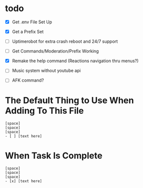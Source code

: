 # todo

- [X]  Get .env File Set Up



- [x]  Get a Prefix Set



- [ ]   Uptimerobot for extra crash reboot and 24/7 support



- [ ] Get Commands/Moderation/Prefix Working



- [x]  Remake the help command (Reactions navigation thru menus?)



- [ ]  Music system without youtube api



- [ ] AFK command?



# The Default Thing to Use When Adding To This File

```
[space]
[space]
[space]
- [ ] [text here]
```


# When Task Is Complete

```
[space]
[space]
[space]
- [x] [text here]
```